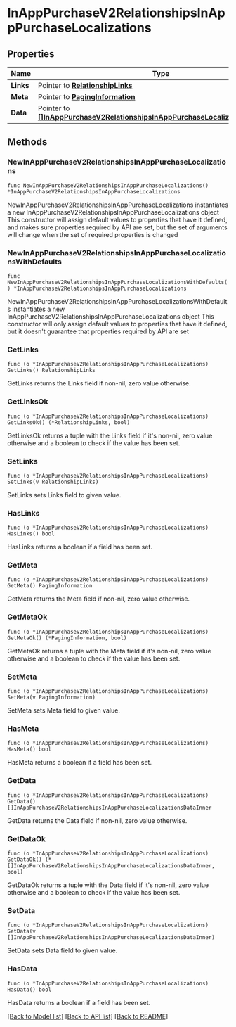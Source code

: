 # InAppPurchaseV2RelationshipsInAppPurchaseLocalizations

## Properties

Name | Type | Description | Notes
------------ | ------------- | ------------- | -------------
**Links** | Pointer to [**RelationshipLinks**](RelationshipLinks.md) |  | [optional] 
**Meta** | Pointer to [**PagingInformation**](PagingInformation.md) |  | [optional] 
**Data** | Pointer to [**[]InAppPurchaseV2RelationshipsInAppPurchaseLocalizationsDataInner**](InAppPurchaseV2RelationshipsInAppPurchaseLocalizationsDataInner.md) |  | [optional] 

## Methods

### NewInAppPurchaseV2RelationshipsInAppPurchaseLocalizations

`func NewInAppPurchaseV2RelationshipsInAppPurchaseLocalizations() *InAppPurchaseV2RelationshipsInAppPurchaseLocalizations`

NewInAppPurchaseV2RelationshipsInAppPurchaseLocalizations instantiates a new InAppPurchaseV2RelationshipsInAppPurchaseLocalizations object
This constructor will assign default values to properties that have it defined,
and makes sure properties required by API are set, but the set of arguments
will change when the set of required properties is changed

### NewInAppPurchaseV2RelationshipsInAppPurchaseLocalizationsWithDefaults

`func NewInAppPurchaseV2RelationshipsInAppPurchaseLocalizationsWithDefaults() *InAppPurchaseV2RelationshipsInAppPurchaseLocalizations`

NewInAppPurchaseV2RelationshipsInAppPurchaseLocalizationsWithDefaults instantiates a new InAppPurchaseV2RelationshipsInAppPurchaseLocalizations object
This constructor will only assign default values to properties that have it defined,
but it doesn't guarantee that properties required by API are set

### GetLinks

`func (o *InAppPurchaseV2RelationshipsInAppPurchaseLocalizations) GetLinks() RelationshipLinks`

GetLinks returns the Links field if non-nil, zero value otherwise.

### GetLinksOk

`func (o *InAppPurchaseV2RelationshipsInAppPurchaseLocalizations) GetLinksOk() (*RelationshipLinks, bool)`

GetLinksOk returns a tuple with the Links field if it's non-nil, zero value otherwise
and a boolean to check if the value has been set.

### SetLinks

`func (o *InAppPurchaseV2RelationshipsInAppPurchaseLocalizations) SetLinks(v RelationshipLinks)`

SetLinks sets Links field to given value.

### HasLinks

`func (o *InAppPurchaseV2RelationshipsInAppPurchaseLocalizations) HasLinks() bool`

HasLinks returns a boolean if a field has been set.

### GetMeta

`func (o *InAppPurchaseV2RelationshipsInAppPurchaseLocalizations) GetMeta() PagingInformation`

GetMeta returns the Meta field if non-nil, zero value otherwise.

### GetMetaOk

`func (o *InAppPurchaseV2RelationshipsInAppPurchaseLocalizations) GetMetaOk() (*PagingInformation, bool)`

GetMetaOk returns a tuple with the Meta field if it's non-nil, zero value otherwise
and a boolean to check if the value has been set.

### SetMeta

`func (o *InAppPurchaseV2RelationshipsInAppPurchaseLocalizations) SetMeta(v PagingInformation)`

SetMeta sets Meta field to given value.

### HasMeta

`func (o *InAppPurchaseV2RelationshipsInAppPurchaseLocalizations) HasMeta() bool`

HasMeta returns a boolean if a field has been set.

### GetData

`func (o *InAppPurchaseV2RelationshipsInAppPurchaseLocalizations) GetData() []InAppPurchaseV2RelationshipsInAppPurchaseLocalizationsDataInner`

GetData returns the Data field if non-nil, zero value otherwise.

### GetDataOk

`func (o *InAppPurchaseV2RelationshipsInAppPurchaseLocalizations) GetDataOk() (*[]InAppPurchaseV2RelationshipsInAppPurchaseLocalizationsDataInner, bool)`

GetDataOk returns a tuple with the Data field if it's non-nil, zero value otherwise
and a boolean to check if the value has been set.

### SetData

`func (o *InAppPurchaseV2RelationshipsInAppPurchaseLocalizations) SetData(v []InAppPurchaseV2RelationshipsInAppPurchaseLocalizationsDataInner)`

SetData sets Data field to given value.

### HasData

`func (o *InAppPurchaseV2RelationshipsInAppPurchaseLocalizations) HasData() bool`

HasData returns a boolean if a field has been set.


[[Back to Model list]](../README.md#documentation-for-models) [[Back to API list]](../README.md#documentation-for-api-endpoints) [[Back to README]](../README.md)



